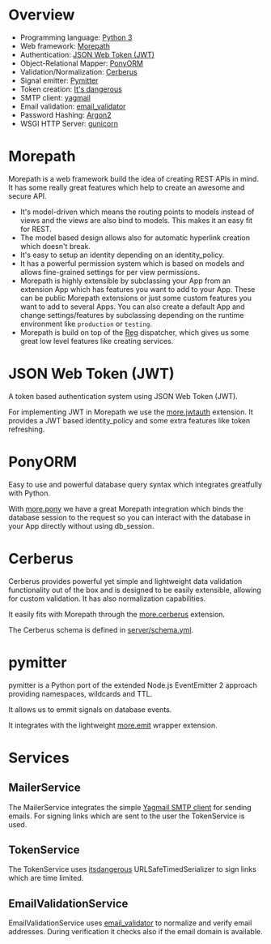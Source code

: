 Overview
========

- Programming language: [Python 3](https://www.python.org)
- Web framework: [Morepath](http://morepath.readthedocs.io)
- Authentication: [JSON Web Token (JWT)](http://tools.ietf.org/html/draft-ietf-oauth-json-web-token)
- Object-Relational Mapper: [PonyORM](https://ponyorm.com)
- Validation/Normalization: [Cerberus](https://python-cerberus.org)
- Signal emitter: [Pymitter](https://github.com/riga/pymitter)
- Token creation: [It's dangerous](https://pythonhosted.org/itsdangerous)
- SMTP client: [yagmail](https://github.com/kootenpv/yagmail)
- Email validation: [email_validator](https://github.com/JoshData/python-email-validator)
- Password Hashing: [Argon2](https://argon2-cffi.readthedocs.io)
- WSGI HTTP Server: [gunicorn](http://gunicorn.org)


Morepath
========

Morepath is a web framework build the idea of creating REST APIs in mind.
It has some really great features which help to create an awesome and secure
API.

- It's model-driven which means the routing points to models instead of views
  and the views are also bind to models. This makes it an easy fit for REST.
- The model based design allows also for automatic hyperlink creation which
  doesn't break.
- It's easy to setup an identity depending on an identity_policy.
- It has a powerful permission system which is based on models and allows
  fine-grained settings for per view permissions.
- Morepath is highly extensible by subclassing your App from an extension App
  which has features you want to add to your App. These can be public Morepath
  extensions or just some custom features you want to add to several Apps.
  You can also create a default App and change settings/features by subclassing
  depending on the runtime environment like `production` or `testing`.
- Morepath is build on top of the [Reg](http://reg.readthedocs.io) dispatcher,
  which gives us some great low level features like creating services.


JSON Web Token (JWT)
====================

A token based authentication system using JSON Web Token (JWT).

For implementing JWT in Morepath we use the
[more.jwtauth](https://github.com/morepath/more.jwtauth) extension.
It provides a JWT based identity_policy and some extra features like
token refreshing.


PonyORM
=======

Easy to use and powerful database query syntax which integrates greatfully with
Python.

With [more.pony](https://github.com/morepath/more.pony) we have a great
Morepath integration which binds the database session to the request so you can
interact with the database in your App directly without using db_session.


Cerberus
========

Cerberus provides powerful yet simple and lightweight data validation
functionality out of the box and is designed to be easily extensible,
allowing for custom validation. It has also normalization capabilities.

It easily fits with Morepath through the
[more.cerberus](https://github.com/morepath/more.cerberus) extension.

The Cerberus schema is defined in
[server/schema.yml](https://github.com/yacoma/auth-boilerplate/blob/master/server/schema.yml).


pymitter
========

pymitter is a Python port of the extended Node.js EventEmitter 2 approach
providing namespaces, wildcards and TTL.

It allows us to emmit signals on database events.

It integrates with the lightweight
[more.emit](https://github.com/morepath/more.emit) wrapper extension.


Services
========

MailerService
-------------

The MailerService integrates the simple
[Yagmail SMTP client](https://github.com/kootenpv/yagmail) for sending emails.
For signing links which are sent to the user the TokenService is used.

TokenService
------------

The TokenService uses [itsdangerous]((https://pythonhosted.org/itsdangerous))
URLSafeTimedSerializer to sign links which are time limited.

EmailValidationService
----------------------

EmailValidationService uses
[email_validator](https://github.com/JoshData/python-email-validator)
to normalize and verify email addresses.
During verification it checks also if the email domain is available.
